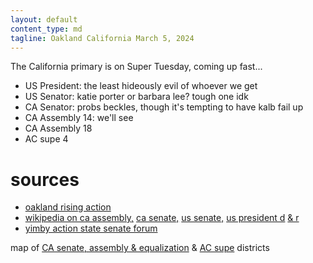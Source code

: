 ```yaml
---
layout: default
content_type: md
tagline: Oakland California March 5, 2024
---
```


The California primary is on Super Tuesday, coming up fast...

* US President: the least hideously evil of whoever we get
* US Senator: katie porter or barbara lee? tough one idk
* CA Senator: probs beckles, though it's tempting to have kalb fail up
* CA Assembly 14: we'll see
* CA Assembly 18
* AC supe 4

# sources
* [oakland rising action](https://oaklandrisingaction.org/jennifer-esteen-rn-announces-endorsement-of-oakland-rising-action/)
* [wikipedia on ca assembly,](https://en.wikipedia.org/wiki/2024_California_State_Assembly_election) [ca senate,](https://en.wikipedia.org/wiki/2024_California_State_Senate_election) [us senate,](https://en.wikipedia.org/wiki/2024_United_States_Senate_election_in_California) [us president d](https://en.wikipedia.org/wiki/2024_California_Democratic_presidential_primary) [& r](https://en.wikipedia.org/wiki/2024_California_Republican_presidential_primary)
* [yimby action state senate forum](https://www.eventbrite.com/e/california-senate-district-7-candidate-forum-tickets-706272308487)

map of [CA senate, assembly & equalization](https://statewidedatabase.org/gis/districtscomp.html) & [AC supe](http://www.acgov.org/board/documents/districtmap.pdf) districts
